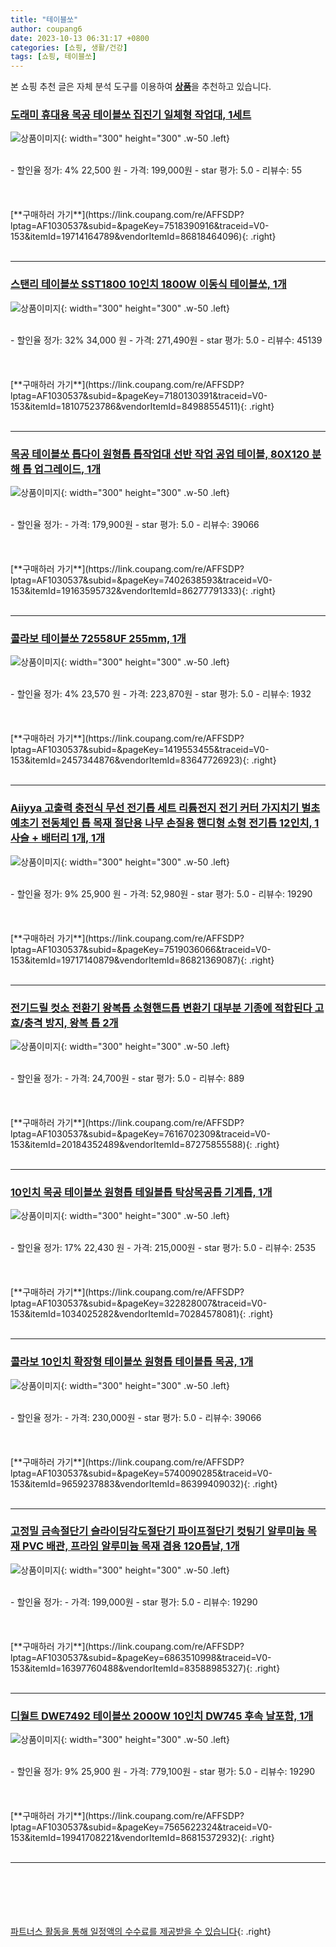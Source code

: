 ```yaml
---
title: "테이블쏘"
author: coupang6
date: 2023-10-13 06:31:17 +0800
categories: [쇼핑, 생활/건강]
tags: [쇼핑, 테이블쏘]
---
```


본 쇼핑 추천 글은 자체 분석 도구를 이용하여 [**상품**](https://link.coupang.com/a/bao1ui)을 추천하고 있습니다.

### [도래미 휴대용 목공 테이블쏘 집진기 일체형 작업대, 1세트](https://link.coupang.com/re/AFFSDP?lptag=AF1030537&subid=&pageKey=7518390916&traceid=V0-153&itemId=19714164789&vendorItemId=86818464096)

![상품이미지](https://thumbnail9.coupangcdn.com/thumbnails/remote/230x230ex/image/vendor_inventory/fb84/36312a0e26dd8bf532f026ee55158ed4dc9fd45b740bfa0286fd33cb261a.jpg){: width="300" height="300" .w-50 .left}


<br>
- 할인율 정가: 4%  22,500   원
- 가격: 199,000원
- star 평가: 5.0
- 리뷰수: 55
<br>
<br>
<br>
<br>
[**구매하러 가기**](https://link.coupang.com/re/AFFSDP?lptag=AF1030537&subid=&pageKey=7518390916&traceid=V0-153&itemId=19714164789&vendorItemId=86818464096){: .right}
<br>
<br>

---

### [스탠리 테이블쏘 SST1800 10인치 1800W 이동식 테이블쏘, 1개](https://link.coupang.com/re/AFFSDP?lptag=AF1030537&subid=&pageKey=7180130391&traceid=V0-153&itemId=18107523786&vendorItemId=84988554511)

![상품이미지](https://thumbnail10.coupangcdn.com/thumbnails/remote/230x230ex/image/vendor_inventory/6b54/2de8ab2aaa08995a5be734f0e6edfe4de8f75c9cbeef635c5f00b32326a2.jpg){: width="300" height="300" .w-50 .left}


<br>
- 할인율 정가: 32%  34,000   원
- 가격: 271,490원
- star 평가: 5.0
- 리뷰수: 45139
<br>
<br>
<br>
<br>
[**구매하러 가기**](https://link.coupang.com/re/AFFSDP?lptag=AF1030537&subid=&pageKey=7180130391&traceid=V0-153&itemId=18107523786&vendorItemId=84988554511){: .right}
<br>
<br>

---

### [목공 테이블쏘 톱다이 원형톱 톱작업대 선반 작업 공업 테이블, 80X120 분해 톱 업그레이드, 1개](https://link.coupang.com/re/AFFSDP?lptag=AF1030537&subid=&pageKey=7402638593&traceid=V0-153&itemId=19163595732&vendorItemId=86277791333)

![상품이미지](https://thumbnail7.coupangcdn.com/thumbnails/remote/230x230ex/image/vendor_inventory/4af0/5713d5cff1e839c311802885a154268c7d345adfe910b172201efab5a08c.jpg){: width="300" height="300" .w-50 .left}


<br>
- 할인율 정가: 
- 가격: 179,900원
- star 평가: 5.0
- 리뷰수: 39066
<br>
<br>
<br>
<br>
[**구매하러 가기**](https://link.coupang.com/re/AFFSDP?lptag=AF1030537&subid=&pageKey=7402638593&traceid=V0-153&itemId=19163595732&vendorItemId=86277791333){: .right}
<br>
<br>

---

### [콜라보 테이블쏘 72558UF 255mm, 1개](https://link.coupang.com/re/AFFSDP?lptag=AF1030537&subid=&pageKey=1419553455&traceid=V0-153&itemId=2457344876&vendorItemId=83647726923)

![상품이미지](https://thumbnail7.coupangcdn.com/thumbnails/remote/230x230ex/image/vendor_inventory/b259/52c8bb6b47223b5f42580475ac50817ae03b99c873633a71bfc1d1d78495.jpg){: width="300" height="300" .w-50 .left}


<br>
- 할인율 정가: 4%  23,570   원
- 가격: 223,870원
- star 평가: 5.0
- 리뷰수: 1932
<br>
<br>
<br>
<br>
[**구매하러 가기**](https://link.coupang.com/re/AFFSDP?lptag=AF1030537&subid=&pageKey=1419553455&traceid=V0-153&itemId=2457344876&vendorItemId=83647726923){: .right}
<br>
<br>

---

### [Aiiyya 고출력 충전식 무선 전기톱 세트 리튬전지 전기 커터 가지치기 벌초 예초기 전동체인 톱 목재 절단용 나무 손질용 핸디형 소형 전기톱 12인치, 1사슬 + 배터리 1개, 1개](https://link.coupang.com/re/AFFSDP?lptag=AF1030537&subid=&pageKey=7519036066&traceid=V0-153&itemId=19717140879&vendorItemId=86821369087)

![상품이미지](https://thumbnail9.coupangcdn.com/thumbnails/remote/230x230ex/image/vendor_inventory/f245/c0352e00da1262fced8285d1a2db4715ce110a7de694eb4cc84837d3683d.jpg){: width="300" height="300" .w-50 .left}


<br>
- 할인율 정가: 9%  25,900   원
- 가격: 52,980원
- star 평가: 5.0
- 리뷰수: 19290
<br>
<br>
<br>
<br>
[**구매하러 가기**](https://link.coupang.com/re/AFFSDP?lptag=AF1030537&subid=&pageKey=7519036066&traceid=V0-153&itemId=19717140879&vendorItemId=86821369087){: .right}
<br>
<br>

---

### [전기드릴 컷소 전환기 왕복톱 소형핸드톱 변환기 대부분 기종에 적합된다 고효/충격 방지, 왕복 톱 2개](https://link.coupang.com/re/AFFSDP?lptag=AF1030537&subid=&pageKey=7616702309&traceid=V0-153&itemId=20184352489&vendorItemId=87275855588)

![상품이미지](https://thumbnail8.coupangcdn.com/thumbnails/remote/230x230ex/image/vendor_inventory/c072/40edb64991d91c367348412184ef4a9118bbe5dca9aab5c60210b07c4c1d.jpg){: width="300" height="300" .w-50 .left}


<br>
- 할인율 정가: 
- 가격: 24,700원
- star 평가: 5.0
- 리뷰수: 889
<br>
<br>
<br>
<br>
[**구매하러 가기**](https://link.coupang.com/re/AFFSDP?lptag=AF1030537&subid=&pageKey=7616702309&traceid=V0-153&itemId=20184352489&vendorItemId=87275855588){: .right}
<br>
<br>

---

### [10인치 목공 테이블쏘 원형톱 테일블톱 탁상목공톱 기계톱, 1개](https://link.coupang.com/re/AFFSDP?lptag=AF1030537&subid=&pageKey=322828007&traceid=V0-153&itemId=1034025282&vendorItemId=70284578081)

![상품이미지](https://thumbnail8.coupangcdn.com/thumbnails/remote/230x230ex/image/vendor_inventory/7d34/814f14ad217f59c4d64bea517889fb6d5efe394e1b7aa89e479c3a6b750e.jpg){: width="300" height="300" .w-50 .left}


<br>
- 할인율 정가: 17%  22,430   원
- 가격: 215,000원
- star 평가: 5.0
- 리뷰수: 2535
<br>
<br>
<br>
<br>
[**구매하러 가기**](https://link.coupang.com/re/AFFSDP?lptag=AF1030537&subid=&pageKey=322828007&traceid=V0-153&itemId=1034025282&vendorItemId=70284578081){: .right}
<br>
<br>

---

### [콜라보 10인치 확장형 테이블쏘 원형톱 테이블톱 목공, 1개](https://link.coupang.com/re/AFFSDP?lptag=AF1030537&subid=&pageKey=5740090285&traceid=V0-153&itemId=9659237883&vendorItemId=86399409032)

![상품이미지](https://thumbnail6.coupangcdn.com/thumbnails/remote/230x230ex/image/vendor_inventory/0c56/ccb673b0d945d6889068e8e2f18d861927513d05c5736fba054c2578c112.jpg){: width="300" height="300" .w-50 .left}


<br>
- 할인율 정가: 
- 가격: 230,000원
- star 평가: 5.0
- 리뷰수: 39066
<br>
<br>
<br>
<br>
[**구매하러 가기**](https://link.coupang.com/re/AFFSDP?lptag=AF1030537&subid=&pageKey=5740090285&traceid=V0-153&itemId=9659237883&vendorItemId=86399409032){: .right}
<br>
<br>

---

### [고정밀 금속절단기 슬라이딩각도절단기 파이프절단기 컷팅기 알루미늄 목재 PVC 배관, 프라임 알루미늄 목재 겸용 120톱날, 1개](https://link.coupang.com/re/AFFSDP?lptag=AF1030537&subid=&pageKey=6863510998&traceid=V0-153&itemId=16397760488&vendorItemId=83588985327)

![상품이미지](https://thumbnail8.coupangcdn.com/thumbnails/remote/230x230ex/image/vendor_inventory/de96/0c2f87bce7b2e6979c7b39c1adfc152db9964ff5a37da2b2748ad5f42895.jpg){: width="300" height="300" .w-50 .left}


<br>
- 할인율 정가: 
- 가격: 199,000원
- star 평가: 5.0
- 리뷰수: 19290
<br>
<br>
<br>
<br>
[**구매하러 가기**](https://link.coupang.com/re/AFFSDP?lptag=AF1030537&subid=&pageKey=6863510998&traceid=V0-153&itemId=16397760488&vendorItemId=83588985327){: .right}
<br>
<br>

---

### [디월트 DWE7492 테이블쏘 2000W 10인치 DW745 후속 날포함, 1개](https://link.coupang.com/re/AFFSDP?lptag=AF1030537&subid=&pageKey=7565622324&traceid=V0-153&itemId=19941708221&vendorItemId=86815372932)

![상품이미지](https://thumbnail10.coupangcdn.com/thumbnails/remote/230x230ex/image/vendor_inventory/1b52/f782779670dbeedf49ed8032246017cb156307c2dafe98f791d936ca80be.jpg){: width="300" height="300" .w-50 .left}


<br>
- 할인율 정가: 9%  25,900   원
- 가격: 779,100원
- star 평가: 5.0
- 리뷰수: 19290
<br>
<br>
<br>
<br>
[**구매하러 가기**](https://link.coupang.com/re/AFFSDP?lptag=AF1030537&subid=&pageKey=7565622324&traceid=V0-153&itemId=19941708221&vendorItemId=86815372932){: .right}
<br>
<br>

---
<br><br><br><br><br> [파트너스 활동을 통해 일정액의 수수료를 제공받을 수 있습니다](https://link.coupang.com/a/bao1ui){: .right}